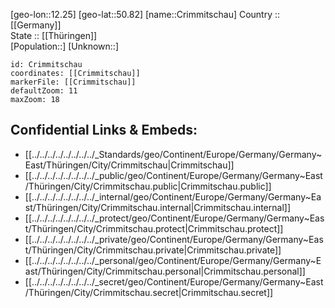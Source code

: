 ﻿---
location: [50.82,12.25] 
mapzoom: [7,12] 
mapmarker: city 
type: City
tags:
- geo/City


SpocWebEntityId: 29677
isDeleted: false
confidential: public

---
[geo-lon::12.25] 
[geo-lat::50.82] 
[name::Crimmitschau] 
Country :: [[Germany]]  
State :: [[Thüringen]]  
[Population::] 
[Unknown::] 


```leaflet
id: Crimmitschau
coordinates: [[Crimmitschau]] 
markerFile: [[Crimmitschau]] 
defaultZoom: 11 
maxZoom: 18
```


## Confidential Links & Embeds: 
- [[../../../../../../../../_Standards/geo/Continent/Europe/Germany/Germany~East/Thüringen/City/Crimmitschau|Crimmitschau]] 
- [[../../../../../../../../_public/geo/Continent/Europe/Germany/Germany~East/Thüringen/City/Crimmitschau.public|Crimmitschau.public]] 
- [[../../../../../../../../_internal/geo/Continent/Europe/Germany/Germany~East/Thüringen/City/Crimmitschau.internal|Crimmitschau.internal]] 
- [[../../../../../../../../_protect/geo/Continent/Europe/Germany/Germany~East/Thüringen/City/Crimmitschau.protect|Crimmitschau.protect]] 
- [[../../../../../../../../_private/geo/Continent/Europe/Germany/Germany~East/Thüringen/City/Crimmitschau.private|Crimmitschau.private]] 
- [[../../../../../../../../_personal/geo/Continent/Europe/Germany/Germany~East/Thüringen/City/Crimmitschau.personal|Crimmitschau.personal]] 
- [[../../../../../../../../_secret/geo/Continent/Europe/Germany/Germany~East/Thüringen/City/Crimmitschau.secret|Crimmitschau.secret]] 
